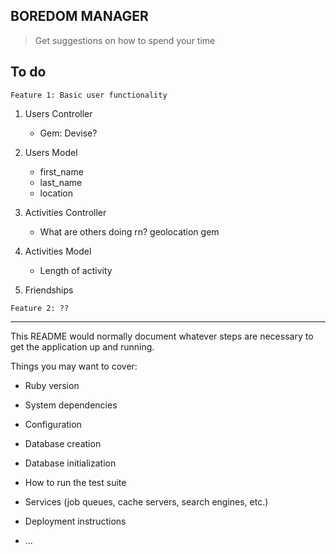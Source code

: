 ## BOREDOM MANAGER
> Get suggestions on how to spend your time 

## To do

`Feature 1: Basic user functionality`

1. Users Controller 
	- Gem: Devise? 
1. Users Model
    - first_name 
    - last_name
    - location

1. Activities Controller
	- What are others doing rn?  geolocation gem

1. Activities Model
	- Length of activity

1. Friendships 


`Feature 2: ??`

--- 


This README would normally document whatever steps are necessary to get the
application up and running.

Things you may want to cover:

* Ruby version

* System dependencies

* Configuration

* Database creation

* Database initialization

* How to run the test suite

* Services (job queues, cache servers, search engines, etc.)

* Deployment instructions

* ...
